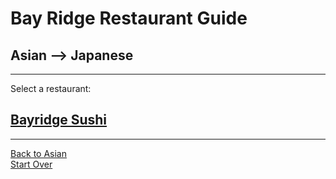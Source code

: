 # Bay Ridge Restaurant Guide
## Asian --> Japanese
---
Select a restaurant:
## [Bayridge Sushi](http://www.brsushi.com/)
---
[Back to Asian](..)  
[Start Over](../../home.)